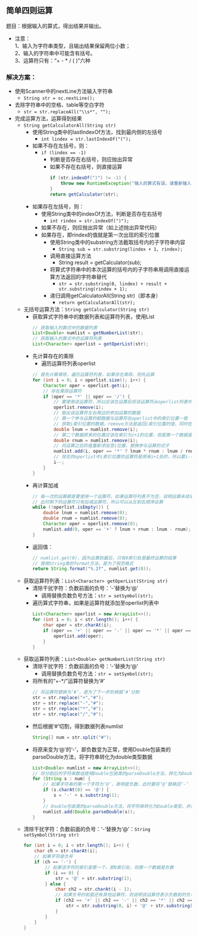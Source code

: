 ## 简单四则运算
题目：根据输入的算式，得出结果并输出。
* 注意：<br>
    1、输入为字符串类型，且输出结果保留两位小数；<br>
    2、输入的字符串中可能含有括号。<br>
    3、运算符只有：“+ - * / ( )”六种
    
### 解决方案：
* 使用Scanner中的nextLine方法输入字符串
    * ```String str = sc.nextLine();```
* 去除字符串中的空格、table等空白字符
    * ```str = str.replaceAll("\\s*", "");```
* 完成运算方法，运算得到结果
    * ```String getCalculatorAll(String str)```
        * 使用String类中的lastIndexOf方法，找到最内侧的左括号
            * ```int lindex = str.lastIndexOf("(");```
        * 如果不存在左括号，则：
            * ```if (lindex == -1)```
                * 判断是否存在右括号，则应抛出异常
                * 如果不存在右括号，则直接运算
                    ```java
                    if (str.indexOf(")") != -1) {
                        throw new RuntimeException("输入的算式有误，请重新输入");
                    }
                    return getCalculator(str);
                    ```
        * 如果存在左括号，则：
            * 使用String类中的indexOf方法，判断是否存在右括号
                * ```int rindex = str.indexOf(")");```
            * 如果不存在，则应抛出异常（如上述抛出异常代码）
            * 如果存在，即rindex的值就是第一次出现的索引位置
                * 使用String类中的substring方法截取括号内的子字符串内容
                    * ```String sub = str.substring(lindex + 1, rindex);```
                * 调用直接运算方法
                    * String result = getCalculator(sub);
                * 将算式字符串中的本次运算的括号内的子字符串用调用直接运算方法返回的字符串替代
                    * ```str = str.substring(0, lindex) + result + str.substring(rindex + 1);```
                * 递归调用getCalculatorAll(String str)（即本身）
                    * ```return getCalculatorAll(str);```
    * 无括号运算方法：```String getCalculator(String str)```
        * 获取算式字符串中的数据列表和运算符列表，使用List
            ```java
            // 获取输入的算式中的数据列表
            List<Double> numlist = getNumberList(str);
            // 获取输入的算式中的运算符列表
            List<Character> operlist = getOperList(str);
            ```
        * 先计算存在的乘除
            * 遍历运算符列表operlist
            ```java
            // 首先计算乘除，遍历运算符列表，如果存在乘除，则先运算
            for (int i = 0; i < operlist.size(); i++) {
                Character oper = operlist.get(i);
                // 存在乘除运算符
                if (oper == '*' || oper == '/') {
                    // 要使用该运算符，所以应该在运算后将该运算符从operlist列表中移出
                    operlist.remove(i);
                    // 取出该运算符左右两边的参加运算的数据
                    // 第一个参与运算的额数据与运算符在operlist中的索引位置一致
                    // 获取i索引位置的数据，remove方法是返回i索引位置的值，同时在列表中删除该索引位置的元素
                    double lnum = numlist.remove(i);
                    // 第二个数据原来的位置应该在索引为i+1的位置，但是第一个数据是remove，所以i之后的元素都要向左移动一位，所以还是remove取出i索引位置的元素
                    double rnum = numlist.remove(i);
                    // 将运算之后的值重新添加至i位置，替换参与运算的式子
                    numlist.add(i, oper == '*' ? lnum * rnum : lnum / rnum);
                    // 现在的operlist中i索引位置的运算符是原来i+1处的，所以要i--来让该运算符参与遍历
                    i--;
                }
            }
            ```
        * 再计算加减
            ```java
            // 每一次的运算都是要使用一个运算符，如果运算符列表不为空，说明运算未结束，否则运算结束
            // 此时剩下的运算符只有加减运算符，所以可以从左到右顺序运算
            while (!operlist.isEmpty()) {
                double lnum = numlist.remove(0);
                double rnum = numlist.remove(0);
                Character oper = operlist.remove(0);
                numlist.add(0, oper == '+' ? lnum + rnum : lnum - rnum);
            }
            ```
        * 返回值：
            ```java
            // numlist.get(0)，因为运算到最后，只有0索引处是最终运算的结果
            // 使用String类的format方法，是为了规范格式
            return String.format("%.2f", numlist.get(0));
            ```
    * 获取运算符列表：```List<Character> getOperList(String str)```
        * 清除干扰字符：负数前面的负号：‘-’替换为‘@’
            * 调用替换负数负号方法：```str = setSymbol(str);```
        * 遍历算式字符串，如果是运算符就添加至operlist列表中
            ```java
            List<Character> operlist = new ArrayList<>();
            for (int i = 0; i < str.length(); i++) {
                char oper = str.charAt(i);
                if (oper == '+' || oper == '-' || oper == '*' || oper == '/') {
                    operlist.add(oper);
                }
            }
            ```
    * 获取运算符列表：```List<Double> getNumberList(String str)```
        * 清除干扰字符：负数前面的负号：‘-’替换为‘@’
            * 调用替换负数负号方法：```str = setSymbol(str);```
        * 将所有的“+-*/”运算符替换为‘#’
            ```java
            // 将运算符替换为‘#’，是为了下一步的根据‘#’分割
            str = str.replace("+","#");
            str = str.replace("-","#");
            str = str.replace("*","#");
            str = str.replace("/","#");
            ```
        * 然后根据‘#’切割，得到数据列表numlist
            ```java
            String[] num = str.split("#");
            ```
        * 将原来变为‘@’的‘-’，即负数变为正常，使用Double包装类的parseDouble方法，将字符串转化为double类型数据
            ```java
            List<Double> numlist = new ArrayList<>();
            // 将分割后的字符串数组使用Double包装类的parseDouble方法，转化为Double类型数据
            for (String s : num) {
                // 如果字符串的第一个字符为‘@’，表明是负数，此时要将‘@’替换回‘-’
                if (s.charAt(0) == '@') {
                    s = '-' + s.substring(1);
                }
                // Double包装类的parseDouble方法，将字符串转化为Double类型，并将其存入列表中
                numlist.add(Double.parseDouble(s));
            }
            ```
    * 清除干扰字符：负数前面的负号：‘-’替换为‘@’：```String setSymbol(String str)```
        ```java
        for (int i = 0; i < str.length(); i++) {
            char ch = str.charAt(i);
            // 如果字符是负号
            if (ch == '-') {
                // 如果该字符的索引是第一个，即0索引处，则第一个数据是负数
                if (i == 0) {
                    str = '@' + str.substring(1);
                } else {
                    char ch2 = str.charAt(i - 1);
                    // 如果负号的前面还有其他运算符，则说明该运算符表示负数前的负号
                    if (ch2 == '+' || ch2 == '-' || ch2 == '*' || ch2 == '/') {
                        str = str.substring(0, i) + '@' + str.substring(i + 1);
                    }
                }
            }
      }
        ```